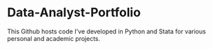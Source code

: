 # Data-Analyst-Portfolio

This Github hosts code I've developed in Python and Stata for various personal and academic projects.
